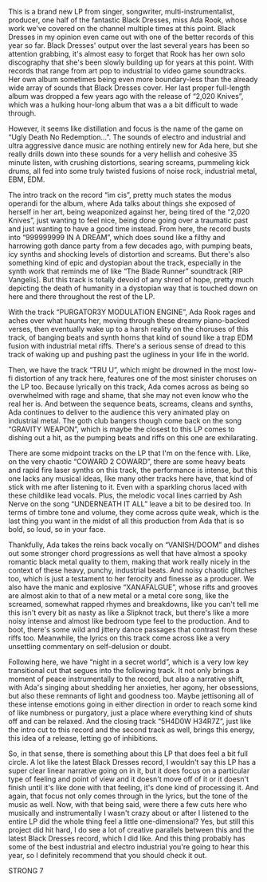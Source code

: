 This is a brand new LP from singer, songwriter, multi-instrumentalist, producer, one half of the fantastic Black Dresses, miss Ada Rook, whose work we've covered on the channel multiple times at this point. Black Dresses in my opinion even came out with one of the better records of this year so far. Black Dresses' output over the last several years has been so attention grabbing, it's almost easy to forget that Rook has her own solo discography that she's been slowly building up for years at this point. With records that range from art pop to industrial to video game soundtracks. Her own album sometimes being even more boundary-less than the already wide array of sounds that Black Dresses cover. Her last proper full-length album was dropped a few years ago with the release of “2,020 Knives”, which was a hulking hour-long album that was a a bit difficult to wade through.

However, it seems like distillation and focus is the name of the game on “Ugly Death No Redemption…”. The sounds of electro and industrial and ultra aggressive dance music are nothing entirely new for Ada here, but she really drills down into these sounds for a very hellish and cohesive 35 minute listen, with crushing distortions, searing screams, pummeling kick drums, all fed into some truly twisted fusions of noise rock, industrial metal, EBM, EDM.

The intro track on the record “im cis”, pretty much states the modus operandi for the album, where Ada talks about things she exposed of herself in her art, being weaponized against her, being tired of the “2,020 Knives”, just wanting to feel nice, being done going over a traumatic past and just wanting to have a good time instead. From here, the record busts into “999999999 IN A DREAM”, which does sound like a filthy and harrowing goth dance party from a few decades ago, with pumping beats, icy synths and shocking levels of distortion and screams. But there's also something kind of epic and dystopian about the track, especially in the synth work that reminds me of like “The Blade Runner” soundtrack [RIP Vangelis]. But this track is totally devoid of any shred of hope, pretty much depicting the death of humanity in a dystopian way that is touched down on here and there throughout the rest of the LP.

With the track “PURGATOR3Y MODULATION ENGINE”, Ada Rook rages and aches over what haunts her, moving through these dreamy piano-backed verses, then eventually wake up to a harsh reality on the choruses of this track, of banging beats and synth horns that kind of sound like a trap EDM fusion with industrial metal riffs. There's a serious sense of dread to this track of waking up and pushing past the ugliness in your life in the world.

Then, we have the track “TRU U”, which might be drowned in the most low-fi distortion of any track here, features one of the most sinister choruses on the LP too. Because lyrically on this track, Ada comes across as being so overwhelmed with rage and shame, that she may not even know who the real her is. And between the sequence beats, screams, cleans and synths, Ada continues to deliver to the audience this very animated play on industrial metal. The goth club bangers though come back on the song “GRAVITY WEAPON”, which is maybe the closest to this LP comes to dishing out a hit, as the pumping beats and riffs on this one are exhilarating.

There are some midpoint tracks on the LP that I'm on the fence with. Like, on the very chaotic “COWARD 2 COWARD”, there are some heavy beats and rapid fire laser synths on this track, the performance is intense, but this one lacks any musical ideas, like many other tracks here have, that kind of stick with me after listening to it. Even with a sparkling chorus laced with these childlike lead vocals. Plus, the melodic vocal lines carried by Ash Nerve on the song “UNDERNEATH IT ALL” leave a bit to be desired too. In terms of timbre tone and volume, they come across quite weak, which is the last thing you want in the midst of all this production from Ada that is so bold, so loud, so in your face.

Thankfully, Ada takes the reins back vocally on “VANISH/DOOM” and dishes out some stronger chord progressions as well that have almost a spooky romantic black metal quality to them, making that work really nicely in the context of these heavy, punchy, industrial beats. And noisy chaotic glitches too, which is just a testament to her ferocity and finesse as a producer. We also have the manic and explosive “XANAFALGUE”, whose rifts and grooves are almost akin to that of a new metal or a metal core song, like the screamed, somewhat rapped rhymes and breakdowns, like you can't tell me this isn't every bit as nasty as like a Slipknot track, but there's like a more noisy intense and almost like bedroom type feel to the production. And to boot, there's some wild and jittery dance passages that contrast from these riffs too. Meanwhile, the lyrics on this track come across like a very unsettling commentary on self-delusion or doubt.

Following here, we have “night in a secret world”, which is a very low key transitional cut that segues into the following track. It not only brings a moment of peace instrumentally to the record, but also a narrative shift, with Ada's singing about shedding her anxieties, her agony, her obsessions, but also these remnants of light and goodness too. Maybe jettisoning all of these intense emotions going in either direction in order to reach some kind of like numbness or purgatory, just a place where everything kind of shuts off and can be relaxed. And the closing track “5H4D0W H34R7Z”, just like the intro cut to this record and the second track as well, brings this energy, this idea of a release, letting go of inhibitions.

So, in that sense, there is something about this LP that does feel a bit full circle. A lot like the latest Black Dresses record, I wouldn't say this LP has a super clear linear narrative going on in it, but it does focus on a particular type of feeling and point of view and it doesn't move off of it or it doesn't finish until it's like done with that feeling, it's done kind of processing it. And again, that focus not only comes through in the lyrics, but the tone of the music as well. Now, with that being said, were there a few cuts here who musically and instrumentally I wasn't crazy about or after I listened to the entire LP did the whole thing feel a little one-dimensional? Yes, but still this project did hit hard, I do see a lot of creative parallels between this and the latest Black Dresses record, which I did like. And this thing probably has some of the best industrial and electro industrial you're going to hear this year, so I definitely recommend that you should check it out.

STRONG 7
